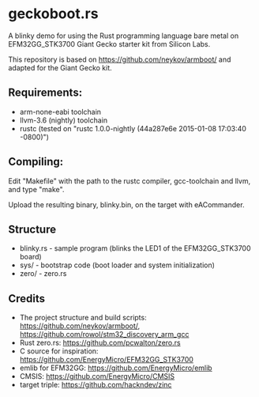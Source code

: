geckoboot.rs
============

A blinky demo for using the Rust programming language bare metal on EFM32GG_STK3700 Giant Gecko starter kit from Silicon Labs.

This repository is based on https://github.com/neykov/armboot/ and adapted for the Giant Gecko kit.

Requirements:
-------------
  * arm-none-eabi toolchain
  * llvm-3.6 (nightly) toolchain
  * rustc (tested on "rustc 1.0.0-nightly (44a287e6e 2015-01-08 17:03:40 -0800)")

Compiling:
----------

Edit "Makefile" with the path to the rustc compiler, gcc-toolchain and llvm, and type "make".

Upload the resulting binary, blinky.bin, on the target with eACommander.

Structure
---------
  * blinky.rs - sample program (blinks the LED1 of the EFM32GG_STK3700 board)
  * sys/ - bootstrap code (boot loader and system initialization)
  * zero/ - zero.rs

Credits
-------
  * The project structure and build scripts: https://github.com/neykov/armboot/, https://github.com/rowol/stm32_discovery_arm_gcc
  * Rust zero.rs: https://github.com/pcwalton/zero.rs
  * C source for inspiration: https://github.com/EnergyMicro/EFM32GG_STK3700
  * emlib for EFM32GG: https://github.com/EnergyMicro/emlib
  * CMSIS: https://github.com/EnergyMicro/CMSIS
  * target triple: https://github.com/hackndev/zinc
